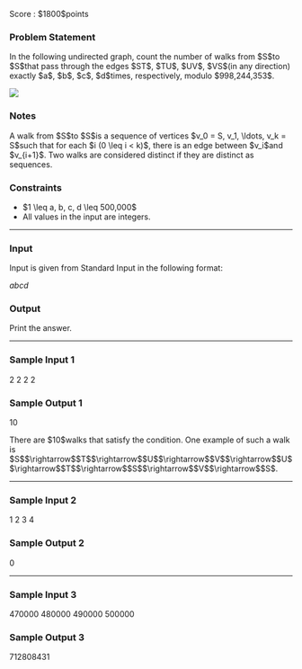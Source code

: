 
<div>

<span>

<span>

<p>
Score : $1800$points
</p>

<div>

<section>

### **Problem Statement**

<p>
In the following undirected graph, count the number of walks from $S$to $S$that pass through the edges $ST$, $TU$, $UV$, $VS$(in any direction) exactly $a$, $b$, $c$, $d$times, respectively, modulo $998,244,353$.
</p>

<p>

<img src="https://img.atcoder.jp/agc051/48a379ab79ee4edf503b84c8b7984d50.png">

</img>

</p>

</section>

</div>

<div>

<section>

### **Notes**

<p>
A walk from $S$to $S$is a sequence of vertices $v_0 = S, v_1, \ldots, v_k = S$such that for each $i (0 \leq i < k)$, there is an edge between $v_i$and $v_{i+1}$.
Two walks are considered distinct if they are distinct as sequences.
</p>

</section>

</div>

<div>

<section>

### **Constraints**

<ul>

<li>
$1 \leq a, b, c, d \leq 500,000$
</li>

<li>
All values in the input are integers.
</li>

</ul>

</section>

</div>

---

<div>

<div>

<section>

### **Input**

<p>
Input is given from Standard Input in the following format:
</p>

<div>

$a$$b$$c$$d$
</div>

</section>

</div>

<div>

<section>

### **Output**

<p>
Print the answer.
</p>

</section>

</div>

</div>

---

<div>

<section>

### **Sample Input 1**

<div>

2 2 2 2

</div>

</section>

</div>

<div>

<section>

### **Sample Output 1**

<div>

10

</div>

<p>
There are $10$walks that satisfy the condition.
One example of such a walk is 
$S$$\rightarrow$$T$$\rightarrow$$U$$\rightarrow$$V$$\rightarrow$$U$$\rightarrow$$T$$\rightarrow$$S$$\rightarrow$$V$$\rightarrow$$S$.
</p>

</section>

</div>

---

<div>

<section>

### **Sample Input 2**

<div>

1 2 3 4

</div>

</section>

</div>

<div>

<section>

### **Sample Output 2**

<div>

0

</div>

</section>

</div>

---

<div>

<section>

### **Sample Input 3**

<div>

470000 480000 490000 500000

</div>

</section>

</div>

<div>

<section>

### **Sample Output 3**

<div>

712808431

</div>

</section>

</div>

</span>

</span>

</div>
